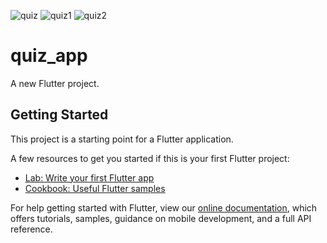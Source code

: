![quiz](https://user-images.githubusercontent.com/46900142/116842674-fd03f200-abfa-11eb-9593-f85d3473022a.png)
![quiz1](https://user-images.githubusercontent.com/46900142/116842679-ff664c00-abfa-11eb-8fe3-1ee6fe80cae5.png)
![quiz2](https://user-images.githubusercontent.com/46900142/116842680-ff664c00-abfa-11eb-9810-7c0ab53b7fa9.png)
# quiz_app

A new Flutter project.

## Getting Started

This project is a starting point for a Flutter application.

A few resources to get you started if this is your first Flutter project:

- [Lab: Write your first Flutter app](https://flutter.dev/docs/get-started/codelab)
- [Cookbook: Useful Flutter samples](https://flutter.dev/docs/cookbook)

For help getting started with Flutter, view our
[online documentation](https://flutter.dev/docs), which offers tutorials,
samples, guidance on mobile development, and a full API reference.
